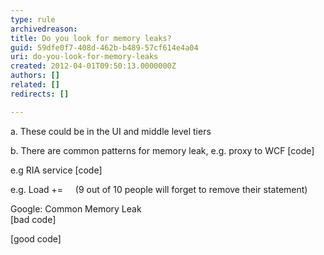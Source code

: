 ```yaml
---
type: rule
archivedreason: 
title: Do you look for memory leaks?
guid: 59dfe0f7-408d-462b-b489-57cf614e4a04
uri: do-you-look-for-memory-leaks
created: 2012-04-01T09:50:13.0000000Z
authors: []
related: []
redirects: []

---
```


a. These
could be in the UI and middle level tiers

b. There
are common patterns for memory leak, e.g. proxy to WCF [code]

e.g RIA service [code]

e.g. Load +=     (9 out of 10 people will forget to remove their statement)

<!--endintro-->
 Google: Common Memory Leak  
[bad
code]

[good
code]
